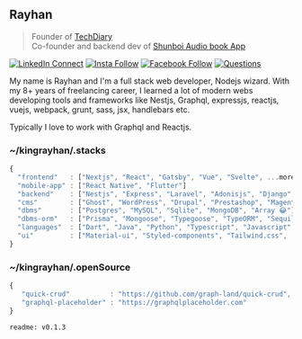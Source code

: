 ## Rayhan

> Founder of [TechDiary](https://www.techdiary.dev) <br/>
> Co-founder and backend dev of [Shunboi Audio book App](https://play.google.com/store/apps/details?id=com.shunboi)

[![LinkedIn Connect](https://img.shields.io/badge/%20-Connect-black?color=14171A&labelColor=212121&logo=linkedin&logoColor=ffffff)](https://www.linkedin.com/in/kingrayhan)   [![Insta Follow](https://img.shields.io/badge/%20-Follow-black?color=14171A&labelColor=d81b60&logo=instagram&logoColor=ffffff)](https://www.instagram.com/king_rayhan)   [![Facebook Follow](https://img.shields.io/badge/%20-Follow-black?color=14171A&labelColor=1976d2&logo=facebook&logoColor=ffffff)](https://www.facebook.com/kingrayhan2) [![Questions](https://img.shields.io/badge/%20-Questions-black?color=14171A&labelColor=fff&logo=stackoverflow&logoColor=0c0d0e26)](https://stackoverflow.com/users/3705299/king-rayhan)


My name is Rayhan and I'm a full stack web developer, Nodejs wizard. With my 8+ years of freelancing career, I learned a lot of modern webs developing tools and frameworks like Nestjs, Graphql, expressjs, reactjs, vuejs, webpack, grunt, sass, jsx, handlebars etc.

Typically I love to work with Graphql and Reactjs.


### ~/kingrayhan/.stacks

```js
{
  "frontend"   : ["Nextjs", "React", "Gatsby", "Vue", "Svelte", ...more],
  "mobile-app" : ["React Native", "Flutter"]
  "backend"    : ["Nestjs", "Express", "Laravel", "Adonisjs", "Django", "Flask"...more],
  "cms"        : ["Ghost", "WordPress", "Drupal", "Prestashop", "Magento", "kirby", "Strapi", "Contentful", "Shopify", "Netlify-cms"],
  "dbms"       : ["Postgres", "MySQL", "Sqlite", "MongoDB", "Array 😂"],
  "dbms-orm"   : ["Prisma", "Mongoose", "Typegoose", "TypeORM", "Sequilize", "knex"]
  "languages"  : ["Dart", "Java", "Python", "Typescript", "Javascript", "php", "C", "C++", "Ada"],
  "ui"         : ["Material-ui", "Styled-components", "Tailwind.css", ...more]
}
```

### ~/kingrayhan/.openSource

```js
{
   "quick-crud"          : "https://github.com/graph-land/quick-crud",
   "graphql-placeholder" : "https://graphqlplaceholder.com"
}
```


```
readme: v0.1.3
```
